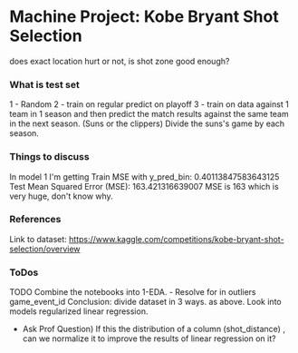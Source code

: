 # Machine Project: Kobe Bryant Shot Selection

does exact location hurt or not, is shot zone good enough?

### What is test set
1 - Random 
2 - train on regular predict on playoff 
3 - train on data against 1 team in 1 season and then predict the match results against 
the same team in the next season.  (Suns or the clippers) Divide the suns's game by each season.


### Things to discuss

In model 1 I'm getting
Train MSE with y_pred_bin: 0.40113847583643125
Test Mean Squared Error (MSE): 163.421316639007
MSE is 163 which is very huge, don't know why.

### References
Link to dataset: https://www.kaggle.com/competitions/kobe-bryant-shot-selection/overview


### ToDos
TODO 
Combine the notebooks into 1-EDA.
    - Resolve for in outliers game_event_id
Conclusion: divide dataset in 3 ways. as above.
Look into models regularized linear regression.

- Ask Prof Question) If this the distribution of a column (shot_distance)
  , can we normalize it to improve the results of linear regression on it?


